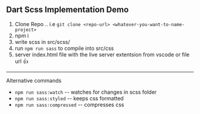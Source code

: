 ## Dart Scss Implementation Demo 
 
 1. Clone Repo .. i.e `git clone <repo-url> <whatever-you-want-to-name-project>`
 2. npm i
 3. write scss in src/scss/
 4. run `npm run sass` to compile into src/css
 5. server index.html file with the live server extentsion from vscode or file url 👍
 ---
 Alternative commands
 - `npm run sass:watch` -- watches for changes in scss folder
 - `npm run sass:styled` -- keeps css formatted
 - `npm run sass:compressed` -- compresses css 
